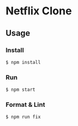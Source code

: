 # Netflix Clone

## Usage

### Install

```
$ npm install
```

### Run

```
$ npm start
```

### Format & Lint

```
$ npm run fix
```
